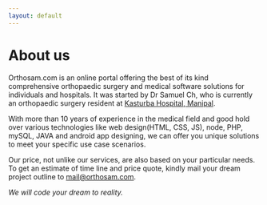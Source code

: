 ```yaml
---
layout: default
---
```


# About us

Orthosam.com is an online portal offering the best of its kind comprehensive orthopaedic surgery and medical software solutions for individuals and hospitals. It was started by Dr Samuel Ch, who is currently an orthopaedic surgery resident at [Kasturba Hospital, Manipal](https://www.google.co.in/search?q=kasturba+hospital+manipal&oq=kasturba+hospital).

With more than 10 years of experience in the medical field and good hold over various technologies like web design(HTML, CSS, JS), node, PHP, mySQL, JAVA and android app designing, we can offer you unique solutions to meet your specific use case scenarios. 

Our price, not unlike our services, are also based on your particular needs. To get an estimate of time line and price quote, kindly mail your dream project outline to [mail@orthosam.com](mailto:mail@orthosam.com).

*We will code your dream to reality.*
